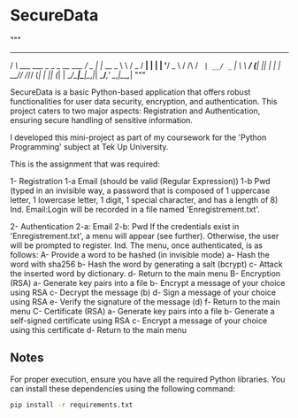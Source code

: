 # SecureData

"""
 __                             ___      _        
/ _\ ___  ___ _   _ _ __ ___   /   \__ _| |_ __ _ 
\ \ / _ \/ __| | | | '__/ _ \ / /\ / _` | __/ _` |
_\ \  __/ (__| |_| | | |  __// /_// (_| | || (_| |
\__/\___|\___|\__,_|_|  \___/___,' \__,_|\__\__,_|
"""
                                                  

SecureData is a basic Python-based application that offers robust functionalities for user data security, encryption, and authentication. This project caters to two major aspects: Registration and Authentication, ensuring secure handling of sensitive information.

I developed this mini-project as part of my coursework for the 'Python Programming' subject at Tek Up University.

This is the assignment that was required:
 
1- Registration
  1-a Email (should be valid (Regular Expression))
  1-b Pwd (typed in an invisible way, a password that is composed of 1 uppercase letter, 1 lowercase letter, 1 digit, 1 special character, and has a length     of 8)
  Ind. Email:Login will be recorded in a file named 'Enregistrement.txt'.

2- Authentication
  2-a: Email
  2-b: Pwd
  If the credentials exist in 'Enregistrement.txt', a menu will appear (see further). Otherwise, the user will be prompted to register.
  Ind. The menu, once authenticated, is as follows:
    A- Provide a word to be hashed (in invisible mode)
      a- Hash the word with sha256
      b- Hash the word by generating a salt (bcrypt)
      c- Attack the inserted word by dictionary.
      d- Return to the main menu
     B- Encryption (RSA)
      a- Generate key pairs into a file
      b- Encrypt a message of your choice using RSA
      c- Decrypt the message (b)
      d- Sign a message of your choice using RSA
      e- Verify the signature of the message (d)
      f- Return to the main menu
    C- Certificate (RSA)
      a- Generate key pairs into a file
      b- Generate a self-signed certificate using RSA
      c- Encrypt a message of your choice using this certificate
      d- Return to the main menu
      
## Notes

For proper execution, ensure you have all the required Python libraries. You can install these dependencies using the following command:

```bash
pip install -r requirements.txt


